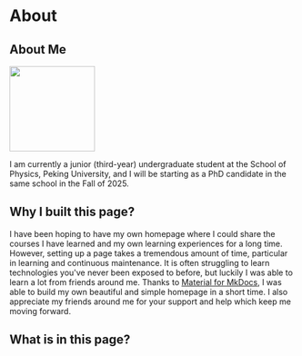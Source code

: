 # About

## About Me

<div align=left> <img src="/assets/Pikachu.jpg" width=150> </div>

I am currently a junior (third-year) undergraduate student at the School of Physics, Peking University, and I will be starting as a PhD candidate in the same school in the Fall of 2025.

## Why I built this page?

I have been hoping to have my own homepage where I could share the courses I have learned and my own learning experiences for a long time. However, setting up a page takes a tremendous amount of time, particular in learning and continuous maintenance. It is often struggling to learn technologies you've never been exposed to before, but luckily I was able to learn a lot from friends around me. Thanks to [Material for MkDocs](https://squidfunk.github.io/mkdocs-material/), I was able to build my own beautiful and simple homepage in a short time. I also appreciate my friends around me for your support and help which keep me moving forward.

## What is in this page?
